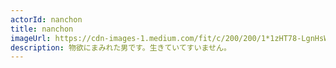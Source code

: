 ```yaml
---
actorId: nanchon
title: nanchon
imageUrl: https://cdn-images-1.medium.com/fit/c/200/200/1*1zHT78-LgnHsW4b7Mp8zzw.jpeg
description: 物欲にまみれた男です。生きていてすいません。
---
```


